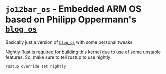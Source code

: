 # `jo12bar_os` - Embedded ARM OS based on Philipp Oppermann's [`blog_os`][blog_os_link]

Basically just a version of [`blog_os`][blog_os_link] with some personal tweaks.

[blog_os_link]: https://os.phil-opp.com/

Nightly Rust is required for building this kernel due to use of some unstable features. So, make sure to tell rustup to use nightly:

```shell
rustup override set nightly
```
